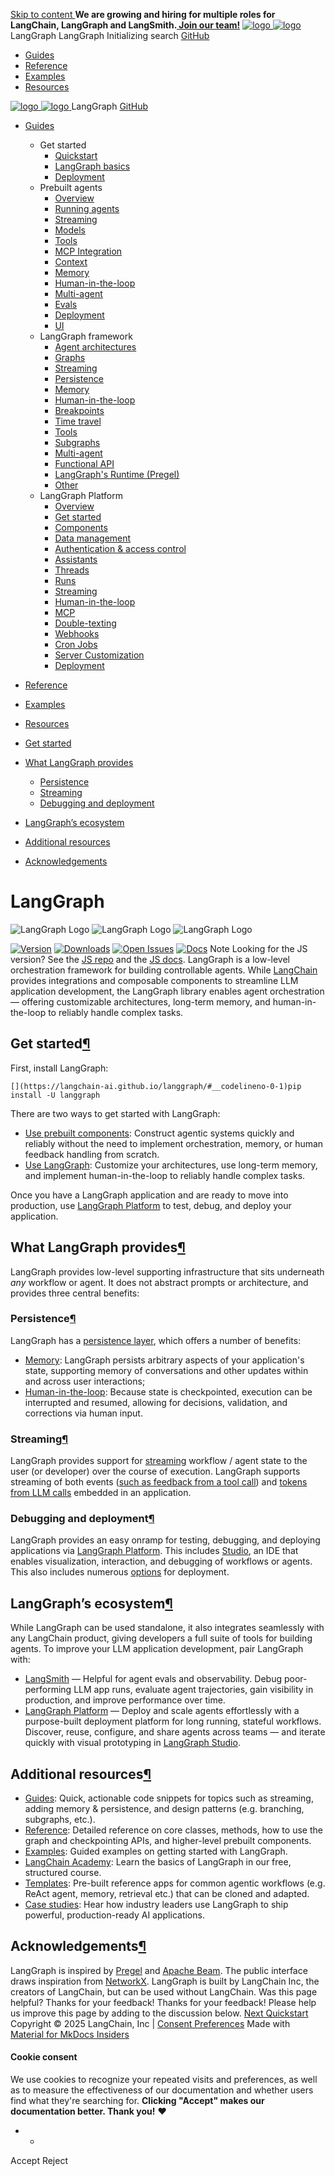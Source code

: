 [ Skip to content ](https://langchain-ai.github.io/langgraph/#get-started)
**We are growing and hiring for multiple roles for LangChain, LangGraph and LangSmith.[ Join our team!](https://www.langchain.com/careers)**
[ ![logo](https://langchain-ai.github.io/langgraph/static/wordmark_dark.svg) ![logo](https://langchain-ai.github.io/langgraph/static/wordmark_light.svg) ](https://langchain-ai.github.io/langgraph/ "LangGraph")
LangGraph 
LangGraph 
[ ](https://langchain-ai.github.io/langgraph/?q= "Share")
Initializing search 
[ GitHub  ](https://github.com/langchain-ai/langgraph "Go to repository")
  * [ Guides ](https://langchain-ai.github.io/langgraph/)
  * [ Reference ](https://langchain-ai.github.io/langgraph/reference/)
  * [ Examples ](https://langchain-ai.github.io/langgraph/tutorials/rag/langgraph_agentic_rag/)
  * [ Resources ](https://langchain-ai.github.io/langgraph/concepts/faq/)


[ ![logo](https://langchain-ai.github.io/langgraph/static/wordmark_dark.svg) ![logo](https://langchain-ai.github.io/langgraph/static/wordmark_light.svg) ](https://langchain-ai.github.io/langgraph/ "LangGraph") LangGraph 
[ GitHub  ](https://github.com/langchain-ai/langgraph "Go to repository")
  * [ Guides  ](https://langchain-ai.github.io/langgraph/)
    * Get started 
      * [ Quickstart  ](https://langchain-ai.github.io/langgraph/agents/agents/)
      * [ LangGraph basics  ](https://langchain-ai.github.io/langgraph/concepts/why-langgraph/)
      * [ Deployment  ](https://langchain-ai.github.io/langgraph/tutorials/deployment/)
    * Prebuilt agents 
      * [ Overview  ](https://langchain-ai.github.io/langgraph/agents/overview/)
      * [ Running agents  ](https://langchain-ai.github.io/langgraph/agents/run_agents/)
      * [ Streaming  ](https://langchain-ai.github.io/langgraph/agents/streaming/)
      * [ Models  ](https://langchain-ai.github.io/langgraph/agents/models/)
      * [ Tools  ](https://langchain-ai.github.io/langgraph/agents/tools/)
      * [ MCP Integration  ](https://langchain-ai.github.io/langgraph/agents/mcp/)
      * [ Context  ](https://langchain-ai.github.io/langgraph/agents/context/)
      * [ Memory  ](https://langchain-ai.github.io/langgraph/agents/memory/)
      * [ Human-in-the-loop  ](https://langchain-ai.github.io/langgraph/agents/human-in-the-loop/)
      * [ Multi-agent  ](https://langchain-ai.github.io/langgraph/agents/multi-agent/)
      * [ Evals  ](https://langchain-ai.github.io/langgraph/agents/evals/)
      * [ Deployment  ](https://langchain-ai.github.io/langgraph/agents/deployment/)
      * [ UI  ](https://langchain-ai.github.io/langgraph/agents/ui/)
    * LangGraph framework 
      * [ Agent architectures  ](https://langchain-ai.github.io/langgraph/concepts/agentic_concepts/)
      * [ Graphs  ](https://langchain-ai.github.io/langgraph/concepts/low_level/)
      * [ Streaming  ](https://langchain-ai.github.io/langgraph/concepts/streaming/)
      * [ Persistence  ](https://langchain-ai.github.io/langgraph/concepts/persistence/)
      * [ Memory  ](https://langchain-ai.github.io/langgraph/concepts/memory/)
      * [ Human-in-the-loop  ](https://langchain-ai.github.io/langgraph/concepts/human_in_the_loop/)
      * [ Breakpoints  ](https://langchain-ai.github.io/langgraph/concepts/breakpoints/)
      * [ Time travel  ](https://langchain-ai.github.io/langgraph/concepts/time-travel/)
      * [ Tools  ](https://langchain-ai.github.io/langgraph/concepts/tools/)
      * [ Subgraphs  ](https://langchain-ai.github.io/langgraph/concepts/subgraphs/)
      * [ Multi-agent  ](https://langchain-ai.github.io/langgraph/concepts/multi_agent/)
      * [ Functional API  ](https://langchain-ai.github.io/langgraph/concepts/functional_api/)
      * [ LangGraph's Runtime (Pregel)  ](https://langchain-ai.github.io/langgraph/concepts/pregel/)
      * [ Other  ](https://langchain-ai.github.io/langgraph/how-tos/async/)
    * LangGraph Platform 
      * [ Overview  ](https://langchain-ai.github.io/langgraph/concepts/langgraph_platform/)
      * [ Get started  ](https://langchain-ai.github.io/langgraph/tutorials/langgraph-platform/local-server/)
      * [ Components  ](https://langchain-ai.github.io/langgraph/concepts/langgraph_components/)
      * [ Data management  ](https://langchain-ai.github.io/langgraph/cloud/deployment/semantic_search/)
      * [ Authentication & access control  ](https://langchain-ai.github.io/langgraph/concepts/auth/)
      * [ Assistants  ](https://langchain-ai.github.io/langgraph/concepts/assistants/)
      * [ Threads  ](https://langchain-ai.github.io/langgraph/cloud/concepts/threads/)
      * [ Runs  ](https://langchain-ai.github.io/langgraph/cloud/concepts/runs/)
      * [ Streaming  ](https://langchain-ai.github.io/langgraph/cloud/concepts/streaming/)
      * [ Human-in-the-loop  ](https://langchain-ai.github.io/langgraph/cloud/how-tos/human_in_the_loop_breakpoint/)
      * [ MCP  ](https://langchain-ai.github.io/langgraph/concepts/server-mcp/)
      * [ Double-texting  ](https://langchain-ai.github.io/langgraph/concepts/double_texting/)
      * [ Webhooks  ](https://langchain-ai.github.io/langgraph/cloud/concepts/webhooks/)
      * [ Cron Jobs  ](https://langchain-ai.github.io/langgraph/cloud/concepts/cron_jobs/)
      * [ Server Customization  ](https://langchain-ai.github.io/langgraph/how-tos/http/custom_lifespan/)
      * [ Deployment  ](https://langchain-ai.github.io/langgraph/concepts/deployment_options/)
  * [ Reference  ](https://langchain-ai.github.io/langgraph/reference/)
  * [ Examples  ](https://langchain-ai.github.io/langgraph/tutorials/rag/langgraph_agentic_rag/)
  * [ Resources  ](https://langchain-ai.github.io/langgraph/concepts/faq/)


  * [ Get started  ](https://langchain-ai.github.io/langgraph/#get-started)
  * [ What LangGraph provides  ](https://langchain-ai.github.io/langgraph/#what-langgraph-provides)
    * [ Persistence  ](https://langchain-ai.github.io/langgraph/#persistence)
    * [ Streaming  ](https://langchain-ai.github.io/langgraph/#streaming)
    * [ Debugging and deployment  ](https://langchain-ai.github.io/langgraph/#debugging-and-deployment)
  * [ LangGraph’s ecosystem  ](https://langchain-ai.github.io/langgraph/#langgraphs-ecosystem)
  * [ Additional resources  ](https://langchain-ai.github.io/langgraph/#additional-resources)
  * [ Acknowledgements  ](https://langchain-ai.github.io/langgraph/#acknowledgements)


[ ](https://github.com/langchain-ai/langgraph/edit/main/docs/docs/index.md "Edit this page")
# LangGraph
![LangGraph Logo](https://langchain-ai.github.io/langgraph/static/wordmark_dark.svg) ![LangGraph Logo](https://langchain-ai.github.io/langgraph/static/wordmark_light.svg)
![LangGraph Logo](https://langchain-ai.github.io/langgraph/static/wordmark_dark.svg)
  

[![Version](https://img.shields.io/pypi/v/langgraph.svg)](https://pypi.org/project/langgraph/) [![Downloads](https://static.pepy.tech/badge/langgraph/month)](https://pepy.tech/project/langgraph) [![Open Issues](https://img.shields.io/github/issues-raw/langchain-ai/langgraph)](https://github.com/langchain-ai/langgraph/issues) [![Docs](https://img.shields.io/badge/docs-latest-blue)](https://langchain-ai.github.io/langgraph/)
Note
Looking for the JS version? See the [JS repo](https://github.com/langchain-ai/langgraphjs) and the [JS docs](https://langchain-ai.github.io/langgraphjs/).
LangGraph is a low-level orchestration framework for building controllable agents. While [LangChain](https://python.langchain.com/docs/introduction/) provides integrations and composable components to streamline LLM application development, the LangGraph library enables agent orchestration — offering customizable architectures, long-term memory, and human-in-the-loop to reliably handle complex tasks.
## Get started[¶](https://langchain-ai.github.io/langgraph/#get-started "Permanent link")
First, install LangGraph:
```
[](https://langchain-ai.github.io/langgraph/#__codelineno-0-1)pip install -U langgraph

```

There are two ways to get started with LangGraph:
  * [Use prebuilt components](https://langchain-ai.github.io/langgraph/agents/agents/): Construct agentic systems quickly and reliably without the need to implement orchestration, memory, or human feedback handling from scratch.
  * [Use LangGraph](https://langchain-ai.github.io/langgraph/tutorials/introduction/): Customize your architectures, use long-term memory, and implement human-in-the-loop to reliably handle complex tasks.


Once you have a LangGraph application and are ready to move into production, use [LangGraph Platform](https://langchain-ai.github.io/langgraph/cloud/quick_start/) to test, debug, and deploy your application.
## What LangGraph provides[¶](https://langchain-ai.github.io/langgraph/#what-langgraph-provides "Permanent link")
LangGraph provides low-level supporting infrastructure that sits underneath _any_ workflow or agent. It does not abstract prompts or architecture, and provides three central benefits:
### Persistence[¶](https://langchain-ai.github.io/langgraph/#persistence "Permanent link")
LangGraph has a [persistence layer](https://langchain-ai.github.io/langgraph/concepts/persistence/), which offers a number of benefits:
  * [Memory](https://langchain-ai.github.io/langgraph/concepts/memory/): LangGraph persists arbitrary aspects of your application's state, supporting memory of conversations and other updates within and across user interactions;
  * [Human-in-the-loop](https://langchain-ai.github.io/langgraph/concepts/human_in_the_loop/): Because state is checkpointed, execution can be interrupted and resumed, allowing for decisions, validation, and corrections via human input.


### Streaming[¶](https://langchain-ai.github.io/langgraph/#streaming "Permanent link")
LangGraph provides support for [streaming](https://langchain-ai.github.io/langgraph/concepts/streaming/) workflow / agent state to the user (or developer) over the course of execution. LangGraph supports streaming of both events ([such as feedback from a tool call](https://langchain-ai.github.io/langgraph/how-tos/streaming.ipynb#updates)) and [tokens from LLM calls](https://langchain-ai.github.io/langgraph/how-tos/streaming-tokens.ipynb) embedded in an application.
### Debugging and deployment[¶](https://langchain-ai.github.io/langgraph/#debugging-and-deployment "Permanent link")
LangGraph provides an easy onramp for testing, debugging, and deploying applications via [LangGraph Platform](https://langchain-ai.github.io/langgraph/concepts/langgraph_platform/). This includes [Studio](https://langchain-ai.github.io/langgraph/concepts/langgraph_studio/), an IDE that enables visualization, interaction, and debugging of workflows or agents. This also includes numerous [options](https://langchain-ai.github.io/langgraph/tutorials/deployment/) for deployment. 
## LangGraph’s ecosystem[¶](https://langchain-ai.github.io/langgraph/#langgraphs-ecosystem "Permanent link")
While LangGraph can be used standalone, it also integrates seamlessly with any LangChain product, giving developers a full suite of tools for building agents. To improve your LLM application development, pair LangGraph with:
  * [LangSmith](http://www.langchain.com/langsmith) — Helpful for agent evals and observability. Debug poor-performing LLM app runs, evaluate agent trajectories, gain visibility in production, and improve performance over time.
  * [LangGraph Platform](https://langchain-ai.github.io/langgraph/concepts/#langgraph-platform) — Deploy and scale agents effortlessly with a purpose-built deployment platform for long running, stateful workflows. Discover, reuse, configure, and share agents across teams — and iterate quickly with visual prototyping in [LangGraph Studio](https://langchain-ai.github.io/langgraph/concepts/langgraph_studio/).


## Additional resources[¶](https://langchain-ai.github.io/langgraph/#additional-resources "Permanent link")
  * [Guides](https://langchain-ai.github.io/langgraph/how-tos/): Quick, actionable code snippets for topics such as streaming, adding memory & persistence, and design patterns (e.g. branching, subgraphs, etc.).
  * [Reference](https://langchain-ai.github.io/langgraph/reference/graphs/): Detailed reference on core classes, methods, how to use the graph and checkpointing APIs, and higher-level prebuilt components.
  * [Examples](https://langchain-ai.github.io/langgraph/tutorials/): Guided examples on getting started with LangGraph.
  * [LangChain Academy](https://academy.langchain.com/courses/intro-to-langgraph): Learn the basics of LangGraph in our free, structured course.
  * [Templates](https://langchain-ai.github.io/langgraph/concepts/template_applications/): Pre-built reference apps for common agentic workflows (e.g. ReAct agent, memory, retrieval etc.) that can be cloned and adapted.
  * [Case studies](https://www.langchain.com/built-with-langgraph): Hear how industry leaders use LangGraph to ship powerful, production-ready AI applications.


## Acknowledgements[¶](https://langchain-ai.github.io/langgraph/#acknowledgements "Permanent link")
LangGraph is inspired by [Pregel](https://research.google/pubs/pub37252/) and [Apache Beam](https://beam.apache.org/). The public interface draws inspiration from [NetworkX](https://networkx.org/documentation/latest/). LangGraph is built by LangChain Inc, the creators of LangChain, but can be used without LangChain.
Was this page helpful? 
Thanks for your feedback! 
Thanks for your feedback! Please help us improve this page by adding to the discussion below. 
[ Next  Quickstart  ](https://langchain-ai.github.io/langgraph/agents/agents/)
Copyright © 2025 LangChain, Inc | [Consent Preferences](https://langchain-ai.github.io/langgraph/#__consent)
Made with [ Material for MkDocs Insiders ](https://squidfunk.github.io/mkdocs-material/)
[ ](https://langchain-ai.github.io/langgraphjs/ "langchain-ai.github.io") [ ](https://github.com/langchain-ai/langgraph "github.com") [ ](https://twitter.com/LangChainAI "twitter.com")
#### Cookie consent
We use cookies to recognize your repeated visits and preferences, as well as to measure the effectiveness of our documentation and whether users find what they're searching for. **Clicking "Accept" makes our documentation better. Thank you!** ❤️
  *   * 

Accept Reject
